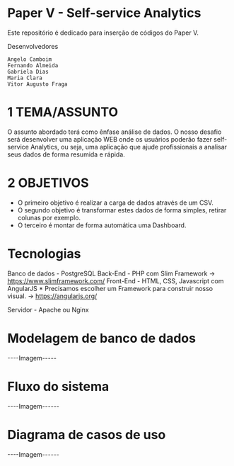 # Paper V - Self-service Analytics
Este repositório é dedicado para inserção de códigos do Paper V.

Desenvolvedores

    Angelo Camboim
    Fernando Almeida
    Gabriela Dias
    Maria Clara
    Vitor Augusto Fraga

# 1 TEMA/ASSUNTO

O assunto abordado terá como ênfase análise de dados. O nosso desafio será desenvolver uma aplicação WEB onde os usuários poderão fazer self-service Analytics, ou seja, uma aplicação que ajude profissionais a analisar seus dados de forma resumida e rápida.

# 2 OBJETIVOS 

 - O primeiro objetivo é realizar a carga de dados através de um CSV.  
 - O   segundo objetivo é transformar estes dados de forma simples, retirar
   colunas por exemplo.  
 - O terceiro é montar de forma automática uma  Dashboard.

# Tecnologias

Banco de dados  - PostgreSQL 
Back-End - PHP com Slim Framework -> https://www.slimframework.com/ 
Front-End - HTML, CSS, Javascript com AngularJS * Precisamos escolher um Framework para construir nosso visual. -> https://angularjs.org/

Servidor - Apache ou Nginx

# Modelagem de banco de dados 

----Imagem-----


# Fluxo do sistema

----Imagem------


# Diagrama de casos de uso


----Imagem------


